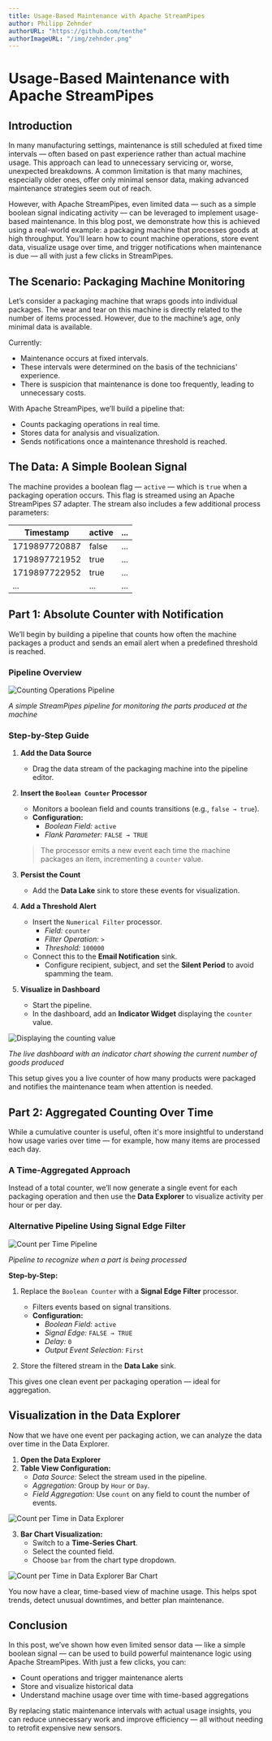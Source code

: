 ```yaml
---
title: Usage-Based Maintenance with Apache StreamPipes
author: Philipp Zehnder
authorURL: "https://github.com/tenthe"
authorImageURL: "/img/zehnder.png"
---
```


# Usage-Based Maintenance with Apache StreamPipes

## Introduction

In many manufacturing settings, maintenance is still scheduled at fixed time intervals — often based on past experience rather than actual machine usage. 
This approach can lead to unnecessary servicing or, worse, unexpected breakdowns. 
A common limitation is that many machines, especially older ones, offer only minimal sensor data, making advanced maintenance strategies seem out of reach.

However, with Apache StreamPipes, even limited data — such as a simple boolean signal indicating activity — can be leveraged to implement usage-based maintenance. 
In this blog post, we demonstrate how this is achieved using a real-world example: a packaging machine that processes goods at high throughput. 
You'll learn how to count machine operations, store event data, visualize usage over time, and trigger notifications when maintenance is due — all with just a few clicks in StreamPipes.


## The Scenario: Packaging Machine Monitoring

Let’s consider a packaging machine that wraps goods into individual packages. 
The wear and tear on this machine is directly related to the number of items processed. 
However, due to the machine’s age, only minimal data is available.

Currently:
- Maintenance occurs at fixed intervals.
- These intervals were determined on the basis of the technicians' experience.
- There is suspicion that maintenance is done too frequently, leading to unnecessary costs.

With Apache StreamPipes, we’ll build a pipeline that:
- Counts packaging operations in real time.
- Stores data for analysis and visualization.
- Sends notifications once a maintenance threshold is reached.


## The Data: A Simple Boolean Signal

The machine provides a boolean flag — `active` — which is `true` when a packaging operation occurs. 
This flag is streamed using an Apache StreamPipes S7 adapter. The stream also includes a few additional process parameters:

| Timestamp | active | ... |
|-----------|--------|-----|
| 1719897720887 | false  | ... | 
| 1719897721952 | true   | ... |
| 1719897722952 | true   | ... |
| ...       | ...    | ... | 


## Part 1: Absolute Counter with Notification

We’ll begin by building a pipeline that counts how often the machine packages a product and sends an email alert when a predefined threshold is reached.

### Pipeline Overview

<img src="/img/blog/2025-04-30/maintenance-pipeline-one.png" alt="Counting Operations Pipeline"/>

*A simple StreamPipes pipeline for monitoring the parts produced at the machine*

### Step-by-Step Guide

1. **Add the Data Source**
    - Drag the data stream of the packaging machine into the pipeline editor.

2. **Insert the `Boolean Counter` Processor**
    - Monitors a boolean field and counts transitions (e.g., `false → true`).
    - **Configuration:**
        - *Boolean Field:* `active`
        - *Flank Parameter:* `FALSE → TRUE`

   > The processor emits a new event each time the machine packages an item, incrementing a `counter` value.

3. **Persist the Count**
    - Add the **Data Lake** sink to store these events for visualization.

4. **Add a Threshold Alert**
    - Insert the `Numerical Filter` processor.
        - *Field:* `counter`
        - *Filter Operation:* `>`
        - *Threshold:* `100000`
    - Connect this to the **Email Notification** sink.
        - Configure recipient, subject, and set the **Silent Period** to avoid spamming the team.

5. **Visualize in Dashboard**
    - Start the pipeline.
    - In the dashboard, add an **Indicator Widget** displaying the `counter` value.

<img src="/img/blog/2025-04-30/maintenance-dashboard.png" alt="Displaying the counting value"/>

*The live dashboard with an indicator chart showing the current number of goods produced*
 

This setup gives you a live counter of how many products were packaged and notifies the maintenance team when attention is needed.


## Part 2: Aggregated Counting Over Time

While a cumulative counter is useful, often it's more insightful to understand how usage varies over time — for example, how many items are processed each day.

### A Time-Aggregated Approach

Instead of a total counter, we’ll now generate a single event for each packaging operation and then use the **Data Explorer** to visualize activity per hour or per day.

### Alternative Pipeline Using Signal Edge Filter

<img src="/img/blog/2025-04-30/maintenance-pipeline-two.png" alt="Count per Time Pipeline"/>

*Pipeline to recognize when a part is being processed*

**Step-by-Step:**

1. Replace the `Boolean Counter` with a **Signal Edge Filter** processor.
    - Filters events based on signal transitions.
    - **Configuration:**
        - *Boolean Field:* `active`
        - *Signal Edge:* `FALSE → TRUE`
        - *Delay:* `0`
        - *Output Event Selection:* `First`

2. Store the filtered stream in the **Data Lake** sink. 

This gives one clean event per packaging operation — ideal for aggregation.


## Visualization in the Data Explorer

Now that we have one event per packaging action, we can analyze the data over time in the Data Explorer.

1. **Open the Data Explorer**
2. **Table View Configuration:**
    - *Data Source:* Select the stream used in the pipeline.
    - *Aggregation:* Group by `Hour` or `Day`.
    - *Field Aggregation:* Use `count` on any field to count the number of events.

<img src="/img/blog/2025-04-30/maintenance-count-aggregation-table.png" alt="Count per Time in Data Explorer"/>

3. **Bar Chart Visualization:**
    - Switch to a **Time-Series Chart**.
    - Select the counted field.
    - Choose `bar` from the chart type dropdown.

<img src="/img/blog/2025-04-30/maintenance-count-aggregation-barchart.png" alt="Count per Time in Data Explorer Bar Chart"/>

You now have a clear, time-based view of machine usage. This helps spot trends, detect unusual downtimes, and better plan maintenance.


## Conclusion

In this post, we’ve shown how even limited sensor data — like a simple boolean signal — can be used to build powerful maintenance logic using Apache StreamPipes. With just a few clicks, you can:

- Count operations and trigger maintenance alerts
- Store and visualize historical data
- Understand machine usage over time with time-based aggregations

By replacing static maintenance intervals with actual usage insights, you can reduce unnecessary work and improve efficiency — all without needing to retrofit expensive new sensors.
